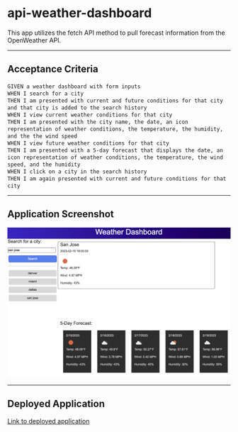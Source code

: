 # api-weather-dashboard
This app utilizes the fetch API method to pull forecast information from the OpenWeather API. 

---

## Acceptance Criteria
```
GIVEN a weather dashboard with form inputs
WHEN I search for a city
THEN I am presented with current and future conditions for that city and that city is added to the search history
WHEN I view current weather conditions for that city
THEN I am presented with the city name, the date, an icon representation of weather conditions, the temperature, the humidity, and the the wind speed
WHEN I view future weather conditions for that city
THEN I am presented with a 5-day forecast that displays the date, an icon representation of weather conditions, the temperature, the wind speed, and the humidity
WHEN I click on a city in the search history
THEN I am again presented with current and future conditions for that city
```

---
## Application Screenshot
![Completed screenshot](application-challenge-6.png)

---
## Deployed Application 
[Link to deployed application](https://jsalazar99.github.io/api-weather-dashboard/)